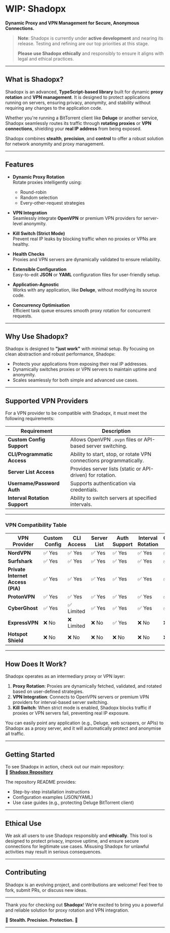 # **WIP: Shadopx**  
**Dynamic Proxy and VPN Management for Secure, Anonymous Connections.**

> **Note**: Shadopx is currently under **active development** and nearing its release. Testing and refining are our top priorities at this stage.  
>   
> **Please use Shadopx ethically** and responsibly to ensure it aligns with legal and ethical practices.

---

## **What is Shadopx?**  

Shadopx is an advanced, **TypeScript-based library** built for dynamic **proxy rotation** and **VPN management**. It is designed to protect applications running on servers, ensuring privacy, anonymity, and stability without requiring any changes to the application code.

Whether you're running a BitTorrent client like **Deluge** or another service, Shadopx seamlessly routes its traffic through **rotating proxies** or **VPN connections**, shielding your **real IP address** from being exposed.

Shadopx combines **stealth**, **precision**, and **control** to offer a robust solution for network anonymity and proxy management.

---

## **Features**

- **Dynamic Proxy Rotation**  
   Rotate proxies intelligently using:  
   - Round-robin  
   - Random selection  
   - Every-other-request strategies  

- **VPN Integration**  
   Seamlessly integrate **OpenVPN** or premium VPN providers for server-level anonymity.  

- **Kill Switch (Strict Mode)**  
   Prevent real IP leaks by blocking traffic when no proxies or VPNs are healthy.  

- **Health Checks**  
   Proxies and VPN servers are dynamically validated to ensure reliability.  

- **Extensible Configuration**  
   Easy-to-edit **JSON** or **YAML** configuration files for user-friendly setup.  

- **Application-Agnostic**  
   Works with any application, like **Deluge**, without modifying its source code.  

- **Concurrency Optimisation**  
   Efficient task queue ensures smooth proxy rotation for concurrent requests.  

---

## **Why Use Shadopx?**

Shadopx is designed to **"just work"** with minimal setup. By focusing on clean abstraction and robust performance, Shadopx:  
- Protects your applications from exposing their real IP addresses.  
- Dynamically switches proxies or VPN servers to maintain uptime and anonymity.  
- Scales seamlessly for both simple and advanced use cases.  

---

## **Supported VPN Providers**  

For a VPN provider to be compatible with Shadopx, it must meet the following requirements:

| **Requirement**              | **Description**                                                    |
|-------------------------------|--------------------------------------------------------------------|
| **Custom Config Support**     | Allows OpenVPN `.ovpn` files or API-based server switching.       |
| **CLI/Programmatic Access**   | Ability to start, stop, or rotate VPN connections programmatically.|
| **Server List Access**        | Provides server lists (static or API-driven) for rotation.         |
| **Username/Password Auth**    | Supports authentication via credentials.                          |
| **Interval Rotation Support** | Ability to switch servers at specified intervals.                 |

---

### **VPN Compatibility Table**  

| **VPN Provider**         | Custom Config | CLI Access | Server List | Auth Support | Interval Rotation | Custom DNS |
|---------------------------|---------------|------------|-------------|--------------|-------------------|------------|
| **NordVPN**              | ✅ Yes        | ✅ Yes     | ✅ Yes      | ✅ Yes       | ✅ Yes            | ✅ Yes     |
| **Surfshark**            | ✅ Yes        | ✅ Yes     | ✅ Yes      | ✅ Yes       | ✅ Yes            | ✅ Yes     |
| **Private Internet Access (PIA)** | ✅ Yes | ✅ Yes     | ✅ Yes      | ✅ Yes       | ✅ Yes            | ✅ Yes     |
| **ProtonVPN**            | ✅ Yes        | ✅ Yes     | ✅ Yes      | ✅ Yes       | ✅ Yes            | ✅ Yes     |
| **CyberGhost**           | ✅ Yes        | ✅ Limited | ✅ Yes      | ✅ Yes       | ✅ Yes            | ✅ Yes     |
| **ExpressVPN**           | ❌ No         | ❌ Limited | ❌ No       | ✅ Yes       | ❌ No             | ❌ No      |
| **Hotspot Shield**       | ❌ No         | ❌ No      | ❌ No       | ❌ No        | ❌ No             | ❌ No      |

---

## **How Does It Work?**

Shadopx operates as an intermediary proxy or VPN layer:  
1. **Proxy Rotation**: Proxies are dynamically fetched, validated, and rotated based on user-defined strategies.  
2. **VPN Integration**: Connects to OpenVPN servers or premium VPN providers for interval-based server switching.  
3. **Kill Switch**: When strict mode is enabled, Shadopx blocks traffic if proxies or VPN servers fail, preventing real IP exposure.  

You can easily point any application (e.g., Deluge, web scrapers, or APIs) to Shadopx as a proxy server, and it will automatically protect and anonymise all traffic.

---

## **Getting Started**

To see Shadopx in action, check out our main repository:  
🔗 **[Shadopx Repository](https://github.com/shadopx/shadopx)**  

The repository README provides:  
- Step-by-step installation instructions  
- Configuration examples (JSON/YAML)  
- Use case guides (e.g., protecting Deluge BitTorrent client)  

---

## **Ethical Use**

We ask all users to use Shadopx responsibly and **ethically**. This tool is designed to protect privacy, improve uptime, and ensure secure connections for legitimate use cases. Misusing Shadopx for unlawful activities may result in serious consequences.  

---

## **Contributing**

Shadopx is an evolving project, and contributions are welcome! Feel free to fork, submit PRs, or discuss new ideas.  

---

Thank you for checking out **Shadopx**! We’re excited to bring you a powerful and reliable solution for proxy rotation and VPN integration.  

🚀 **Stealth. Precision. Protection.** 🚀  

---

